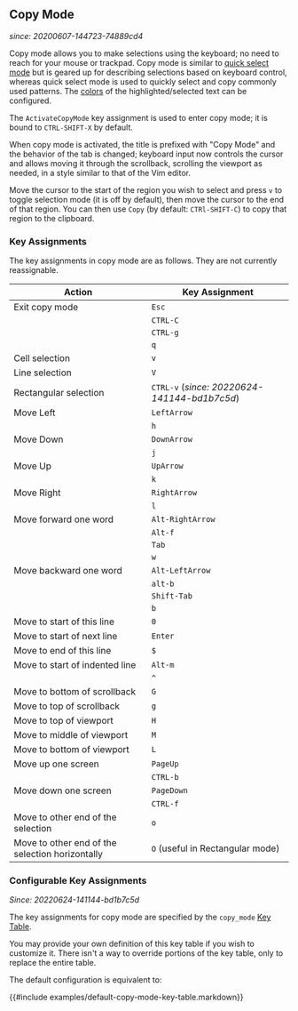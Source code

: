 ## Copy Mode

*since: 20200607-144723-74889cd4*

Copy mode allows you to make selections using the keyboard; no need to reach
for your mouse or trackpad.  Copy mode is similar to [quick select
  mode](quickselect.md) but is geared up for describing selections based on
keyboard control, whereas quick select mode is used to quickly select and
copy commonly used patterns. The [colors](config/appearance.md#defining-your-own-colors)
of the highlighted/selected text can be configured.

The `ActivateCopyMode` key assignment is used to enter copy mode; it is
bound to `CTRL-SHIFT-X` by default.

When copy mode is activated, the title is prefixed with "Copy Mode" and
the behavior of the tab is changed; keyboard input now controls the
cursor and allows moving it through the scrollback, scrolling the viewport
as needed, in a style similar to that of the Vim editor.

Move the cursor to the start of the region you wish to select and press `v` to
toggle selection mode (it is off by default), then move the cursor to the end
of that region.  You can then use `Copy` (by default: `CTRl-SHIFT-C`) to copy
that region to the clipboard.

### Key Assignments

The key assignments in copy mode are as follows.  They are not currently
reassignable.

| Action  |  Key Assignment |
|---------|-------------------|
| Exit copy mode | `Esc`      |
|                | `CTRL-C`   |
|                | `CTRL-g`   |
|                | `q`        |
| Cell selection | `v` |
| Line selection | `V` |
| Rectangular selection | `CTRL-v` (*since: 20220624-141144-bd1b7c5d*)|
| Move Left      | `LeftArrow`|
|                | `h`        |
| Move Down      | `DownArrow`|
|                | `j`        |
| Move Up        | `UpArrow`  |
|                | `k`        |
| Move Right     | `RightArrow`|
|                | `l`         |
| Move forward one word | `Alt-RightArrow` |
|                       | `Alt-f`          |
|                       | `Tab`            |
|                       | `w`              |
| Move backward one word| `Alt-LeftArrow` |
|                       | `alt-b`         |
|                       | `Shift-Tab`     |
|                       | `b`             |
| Move to start of this line     | `0` |
| Move to start of next line     | `Enter` |
| Move to end of this line       | `$` |
| Move to start of indented line | `Alt-m` |
|                                | `^` |
| Move to bottom of scrollback   | `G` |
| Move to top of scrollback      | `g` |
| Move to top of viewport        | `H` |
| Move to middle of viewport     | `M` |
| Move to bottom of viewport     | `L` |
| Move up one screen             | `PageUp` |
|                                | `CTRL-b` |
| Move down one screen           | `PageDown` |
|                                | `CTRL-f`   |
| Move to other end of the selection| `o` |
| Move to other end of the selection horizontally| `O` (useful in Rectangular mode) |

### Configurable Key Assignments

*Since: 20220624-141144-bd1b7c5d*

The key assignments for copy mode are specified by the `copy_mode` [Key Table](config/key-tables.md).

You may provide your own definition of this key table if you wish to customize it.
There isn't a way to override portions of the key table, only to replace the entire table.

The default configuration is equivalent to:

{{#include examples/default-copy-mode-key-table.markdown}}
